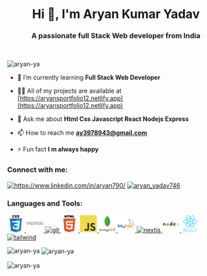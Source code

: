 <h1 align="center">Hi 👋, I'm Aryan Kumar Yadav</h1>
<h3 align="center">A passionate full Stack Web developer from India</h3>
<img align= "right  src="https://www.google.com/url?sa=i&url=https%3A%2F%2Fwww.pinterest.com%2Ftyresswhite%2Fcoding-animations%2F&psig=AOvVaw0g9rdHhZupRnq5OmHcXaLg&ust=1691239929783000&source=images&cd=vfe&opi=89978449&ved=0CBEQjRxqFwoTCLDM7uqFw4ADFQAAAAAdAAAAABAE"/>

<p align="left"> <img src="https://komarev.com/ghpvc/?username=aryan-ya&label=Profile%20views&color=0e75b6&style=flat" alt="aryan-ya" /> </p>

- 🌱 I’m currently learning **Full Stack Web Developer**

- 👨‍💻 All of my projects are available at [https://aryansportfolio12.netlify.app](https://aryansportfolio12.netlify.app)

- 💬 Ask me about **Html Css Javascript React Nodejs Express**

- 📫 How to reach me **ay3978943@gmail.com**

- ⚡ Fun fact **I m always happy**

<h3 align="left">Connect with me:</h3>
<p align="left">
<a href="https://linkedin.com/in/https://www.linkedin.com/in/aryan790/" target="blank"><img align="center" src="https://raw.githubusercontent.com/rahuldkjain/github-profile-readme-generator/master/src/images/icons/Social/linked-in-alt.svg" alt="https://www.linkedin.com/in/aryan790/" height="30" width="40" /></a>
<a href="https://instagram.com/aryan_yadav746" target="blank"><img align="center" src="https://raw.githubusercontent.com/rahuldkjain/github-profile-readme-generator/master/src/images/icons/Social/instagram.svg" alt="aryan_yadav746" height="30" width="40" /></a>
</p>

<h3 align="left">Languages and Tools:</h3>
<p align="left"> <a href="https://www.w3schools.com/css/" target="_blank" rel="noreferrer"> <img src="https://raw.githubusercontent.com/devicons/devicon/master/icons/css3/css3-original-wordmark.svg" alt="css3" width="40" height="40"/> </a> <a href="https://expressjs.com" target="_blank" rel="noreferrer"> <img src="https://raw.githubusercontent.com/devicons/devicon/master/icons/express/express-original-wordmark.svg" alt="express" width="40" height="40"/> </a> <a href="https://git-scm.com/" target="_blank" rel="noreferrer"> <img src="https://www.vectorlogo.zone/logos/git-scm/git-scm-icon.svg" alt="git" width="40" height="40"/> </a> <a href="https://www.w3.org/html/" target="_blank" rel="noreferrer"> <img src="https://raw.githubusercontent.com/devicons/devicon/master/icons/html5/html5-original-wordmark.svg" alt="html5" width="40" height="40"/> </a> <a href="https://developer.mozilla.org/en-US/docs/Web/JavaScript" target="_blank" rel="noreferrer"> <img src="https://raw.githubusercontent.com/devicons/devicon/master/icons/javascript/javascript-original.svg" alt="javascript" width="40" height="40"/> </a> <a href="https://www.mongodb.com/" target="_blank" rel="noreferrer"> <img src="https://raw.githubusercontent.com/devicons/devicon/master/icons/mongodb/mongodb-original-wordmark.svg" alt="mongodb" width="40" height="40"/> </a> <a href="https://www.mysql.com/" target="_blank" rel="noreferrer"> <img src="https://raw.githubusercontent.com/devicons/devicon/master/icons/mysql/mysql-original-wordmark.svg" alt="mysql" width="40" height="40"/> </a> <a href="https://nextjs.org/" target="_blank" rel="noreferrer"> <img src="https://cdn.worldvectorlogo.com/logos/nextjs-2.svg" alt="nextjs" width="40" height="40"/> </a> <a href="https://nodejs.org" target="_blank" rel="noreferrer"> <img src="https://raw.githubusercontent.com/devicons/devicon/master/icons/nodejs/nodejs-original-wordmark.svg" alt="nodejs" width="40" height="40"/> </a> <a href="https://reactjs.org/" target="_blank" rel="noreferrer"> <img src="https://raw.githubusercontent.com/devicons/devicon/master/icons/react/react-original-wordmark.svg" alt="react" width="40" height="40"/> </a> <a href="https://tailwindcss.com/" target="_blank" rel="noreferrer"> <img src="https://www.vectorlogo.zone/logos/tailwindcss/tailwindcss-icon.svg" alt="tailwind" width="40" height="40"/> </a> </p>

<p><img align="left" src="https://github-readme-stats.vercel.app/api/top-langs?username=aryan-ya&show_icons=true&locale=en&layout=compact" alt="aryan-ya" /></p>

<p>&nbsp;<img align="center" src="https://github-readme-stats.vercel.app/api?username=aryan-ya&show_icons=true&locale=en" alt="aryan-ya" /></p>

<p><img align="center" src="https://github-readme-streak-stats.herokuapp.com/?user=aryan-ya&" alt="aryan-ya" /></p>
